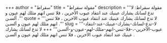 +++
author = "سقراط"
title = "مقولة سقراط"
description = '''مقولة سقراط: لا تدع لسانك يشارك عينيك عند انتقاد عيوب الآخرين ، فلا تنس انهم مثلك لهم عيون و ألسـن .'''
quote = '''لا تدع لسانك يشارك عينيك عند انتقاد عيوب الآخرين ، فلا تنس انهم مثلك لهم عيون و ألسـن .'''
slug = '''لا-تدع-لسانك-يشارك-عينيك-عند-انتقاد-عيوب-الآخرين-،-فلا-تنس-انهم-مثلك-لهم-عيون-و-ألسـن'''
+++
لا تدع لسانك يشارك عينيك عند انتقاد عيوب الآخرين ، فلا تنس انهم مثلك لهم عيون و ألسـن .
